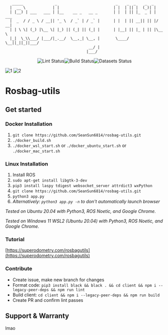 ```
   _____              _                          _    _  _    _  _
  |  __ \            | |                        | |  | || |  (_)| |
  | |__) | ___   ___ | |__    __ _   __ _       | |  | || |_  _ | | ___
  |  _  / / _ \ / __|| '_ \  / _` | / _` |      | |  | || __|| || |/ __|
  | | \ \| (_) |\__ \| |_) || (_| || (_| |      | |__| || |_ | || |\__ \
  |_|  \_\\___/ |___/|_.__/  \__,_| \__, |       \____/  \__||_||_||___/
                                     __/ |
                                    |___/
```

<p align="center" style="display: flex; justify-content: center;">
  <img src="https://github.com/SeanSun6814/rosbag-utils/actions/workflows/lint.yml/badge.svg" alt="Lint Status">
 <img src="https://github.com/SeanSun6814/rosbag-utils/actions/workflows/build.yml/badge.svg" alt="Build Status">
  <img src="https://github.com/SeanSun6814/rosbag-utils/actions/workflows/datasets.yml/badge.svg" alt="Datasets Status">
    
    
</p>


![1](https://user-images.githubusercontent.com/33432158/214935335-cd55eb9f-0621-4fe9-ad81-3fd05969c80a.png)
![2](https://user-images.githubusercontent.com/33432158/214935344-a193ef27-ee3a-4dfb-8118-df0a229f38c7.png)

# Rosbag-utils

## Get started

### Docker Installation

1. `git clone https://github.com/SeanSun6814/rosbag-utils.git`
2. `./docker_build.sh`
3. `./docker_wsl_start.sh` or `./docker_ubuntu_start.sh` or `./docker_mac_start.sh`

### Linux Installation

1. Install ROS
2. `sudo apt-get install libgtk-3-dev`
3. `pip3 install laspy tdigest websocket_server attrdict3 wxPython`
4. `git clone https://github.com/SeanSun6814/rosbag-utils.git`
5. `python3 app.py`
6. _Alternatively: `python3 app.py -n` to don't automatically launch browser_

_Tested on Ubuntu 20.04 with Python3, ROS Noetic, and Google Chrome._

_Tested on Windows 11 WSL2 (Ubuntu 20.04) with Python3, ROS Noetic, and Google Chrome._

### Tutorial

[https://superodometry.com/rosbagutils](https://superodometry.com/rosbagutils)

### Contribute

-   Create issue, make new branch for changes
-   Format code: `pip3 install black && black . && cd client && npm i --legacy-peer-deps && npm run lint`
-   Build client: `cd client && npm i --legacy-peer-deps && npm run build`
-   Create PR and confirm lint passes

## Support & Warranty

lmao
